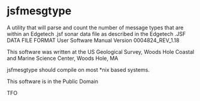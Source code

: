 # jsfmesgtype

A utility that will parse and count the number of message types that are
within an Edgetech .jsf sonar data file as described in the
Edgetech .JSF DATA FILE FORMAT User Software Manual 
Version 0004824_REV_1.18

This software was written at the US Geological Survey, Woods Hole Coastal and Marine Science
Center, Woods Hole, MA

jsfmesgtype should compile on most *nix based systems.

This software is in the Public Domain

TFO
